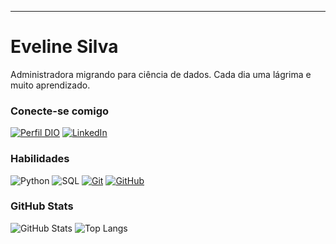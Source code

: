
---

# Eveline Silva
Administradora migrando para ciência de dados. Cada dia uma lágrima e muito aprendizado.

### Conecte-se comigo
[![Perfil DIO](https://img.shields.io/badge/-Meu%20Perfil%20na%20DIO-30A3DC?style=for-the-badge)](https://web.dio.me/users/evelinesilva/)
[![LinkedIn](https://img.shields.io/badge/-LinkedIn-000?style=for-the-badge&logo=linkedin&logoColor=30A3DC)](https://www.https://www.linkedin.com/in/eveline-silva/)


### Habilidades
![Python](https://img.shields.io/badge/Python-000?style=for-the-badge&logo=Python&logoColor=30A3DC)
![SQL](https://img.shields.io/badge/SQL-000?style=for-the-badge&logo=SQL&logoColor=E94D5F)
[![Git](https://img.shields.io/badge/Git-000?style=for-the-badge&logo=git&logoColor=E94D5F)](https://git-scm.com/doc) 
[![GitHub](https://img.shields.io/badge/GitHub-000?style=for-the-badge&logo=github&logoColor=30A3DC)](https://docs.github.com/)

### GitHub Stats
![GitHub Stats](https://github-readme-stats.vercel.app/api?username=evelinemps&theme=transparent&bg_color=000&border_color=30A3DC&show_icons=true&icon_color=30A3DC&title_color=E94D5F&text_color=FFF)
![Top Langs](https://github-readme-stats-git-masterrstaa-rickstaa.vercel.app/api/top-langs/?username=evelinemps&layout=compact&bg_color=000&border_color=30A3DC&title_color=E94D5F&text_color=FFF)

